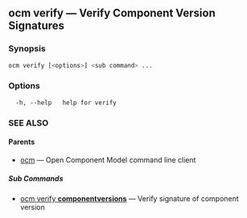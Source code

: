 ## ocm verify &mdash; Verify Component Version Signatures

### Synopsis

```bash
ocm verify [<options>] <sub command> ...
```

### Options

```text
  -h, --help   help for verify
```

### SEE ALSO

#### Parents

* [ocm](ocm.md)	 &mdash; Open Component Model command line client


##### Sub Commands

* [ocm verify <b>componentversions</b>](ocm_verify_componentversions.md)	 &mdash; Verify signature of component version

